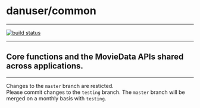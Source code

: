 # danuser/common
***
[![build status](https://git.biohpc.swmed.edu/danuser/common/badges/master/build.svg)](https://git.biohpc.swmed.edu/danuser/common/commits/master)
***

## Core functions and the MovieData APIs shared across applications.

***

Changes to the `master` branch are resticted.  
Please commit changes to the `testing` branch. 
The `master` branch will be merged on a monthly basis with `testing`.